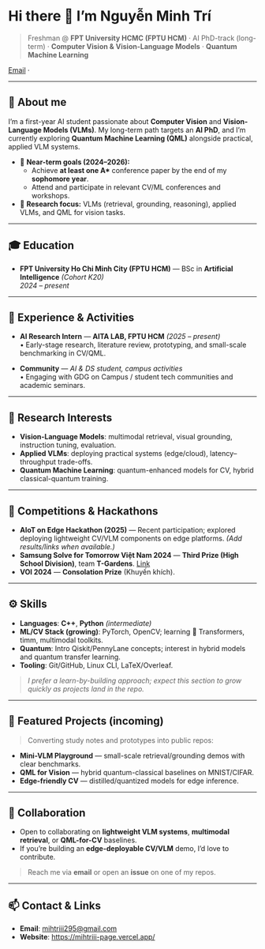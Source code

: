 # Hi there 👋 I’m **Nguyễn Minh Trí**

> Freshman @ **FPT University HCMC (FPTU HCM)** · AI PhD-track (long-term) · **Computer Vision & Vision-Language Models** · **Quantum Machine Learning**

[Email](mailto:mihtriii295@gmail.com) · <!-- Add later: [Website](#) · [Google Scholar](#) · [ORCID](#) · [LinkedIn](#) · [X/Twitter](#) -->

---

## 🌟 About me
I’m a first-year AI student passionate about **Computer Vision** and **Vision-Language Models (VLMs)**. My long-term path targets an **AI PhD**, and I’m currently exploring **Quantum Machine Learning (QML)** alongside practical, applied VLM systems.

- 🎯 **Near-term goals (2024–2026):**
  - Achieve **at least one A\*** conference paper by the end of my **sophomore year**.
  - Attend and participate in relevant CV/ML conferences and workshops.
- 🧭 **Research focus:** VLMs (retrieval, grounding, reasoning), applied VLMs, and QML for vision tasks.

---

## 🎓 Education
- **FPT University Ho Chi Minh City (FPTU HCM)** — BSc in **Artificial Intelligence** *(Cohort K20)*  
  *2024 – present*

<!-- Optionally add GPA / notable coursework here -->

---

## 💼 Experience & Activities
- **AI Research Intern** — **AITA LAB, FPTU HCM** *(2025 – present)*  
  • Early-stage research, literature review, prototyping, and small-scale benchmarking in CV/QML.

- **Community** — *AI & DS student, campus activities*  
  • Engaging with GDG on Campus / student tech communities and academic seminars.

---

## 🧪 Research Interests
- **Vision-Language Models**: multimodal retrieval, visual grounding, instruction tuning, evaluation.  
- **Applied VLMs**: deploying practical systems (edge/cloud), latency–throughput trade-offs.  
- **Quantum Machine Learning**: quantum-enhanced models for CV, hybrid classical-quantum training.

---

## 🏅 Competitions & Hackathons
- **AIoT on Edge Hackathon (2025)** — Recent participation; explored deploying lightweight CV/VLM components on edge platforms. *(Add results/links when available.)*
- **Samsung Solve for Tomorrow Việt Nam 2024** — **Third Prize (High School Division)**, team **T-Gardens**. [Link](https://solvefortomorrow.vn/doi-thang-giai/t-gardens)
- **VOI 2024** — **Consolation Prize** (Khuyến khích).

---

## ⚙️ Skills
- **Languages**: **C++**, **Python** *(intermediate)*  
- **ML/CV Stack (growing)**: PyTorch, OpenCV; learning 🤗 Transformers, timm, multimodal toolkits.  
- **Quantum**: Intro Qiskit/PennyLane concepts; interest in hybrid models and quantum transfer learning.  
- **Tooling**: Git/GitHub, Linux CLI, LaTeX/Overleaf.

> *I prefer a learn-by-building approach; expect this section to grow quickly as projects land in the repo.*

---

## 📂 Featured Projects (incoming)
> Converting study notes and prototypes into public repos:
- **Mini-VLM Playground** — small-scale retrieval/grounding demos with clear benchmarks.
- **QML for Vision** — hybrid quantum-classical baselines on MNIST/CIFAR.
- **Edge-friendly CV** — distilled/quantized models for edge inference.

---

## 🤝 Collaboration
- Open to collaborating on **lightweight VLM systems**, **multimodal retrieval**, or **QML-for-CV** baselines.  
- If you’re building an **edge-deployable CV/VLM** demo, I’d love to contribute.

> Reach me via **email** or open an **issue** on one of my repos.

---

## 📫 Contact & Links
- **Email**: mihtriii295@gmail.com
- **Website**: https://mihtriii-page.vercel.app/
